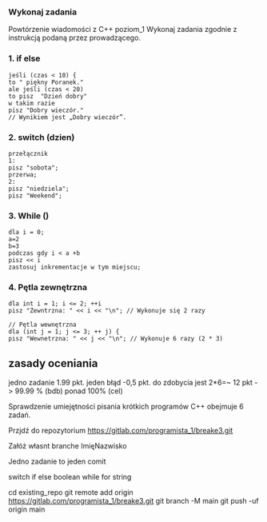 ### Wykonaj zadania

Powtórzenie wiadomości z C++ poziom_1
Wykonaj zadania zgodnie z instrukcją podaną przez prowadzącego.

### 1. if else

    jeśli (czas < 10) {
    to " piękny Poranek."
    ale jeśli (czas < 20)
    to pisz  "Dzień dobry"
    w takim razie
    pisz "Dobry wieczór."
    // Wynikiem jest „Dobry wieczór”.

### 2. switch (dzien)

    przełącznik 
    1:
    pisz "sobota";
    przerwa;
    2:
    pisz "niedziela";
    pisz "Weekend";

### 3. While ()

    dla i = 0;
    a=2
    b=3
    podczas gdy i < a +b
    pisz << i
    zastosuj inkrementacje w tym miejscu;

### 4. Pętla zewnętrzna

    dla int i = 1; i <= 2; ++i
    pisz "Zewntrzna: " << i << "\n"; // Wykonuje się 2 razy

    // Pętla wewnętrzna
    dla (int j = 1; j <= 3; ++ j) {
    pisz "Wewnetrzna: " << j << "\n"; // Wykonuje 6 razy (2 * 3)

## zasady oceniania

jedno zadanie 1.99 pkt. jeden błąd -0,5 pkt.
do zdobycia jest 2*6=~ 12 pkt -> 99.99 % (bdb)
ponad 100% (cel)

Sprawdzenie umiejętności pisania krótkich programów C++ obejmuje 6 zadań.

Przjdź do repozytorium
https://gitlab.com/programista_1/breake3.git

Załóż własnt branche
ImięNazwisko

Jedno zadanie to jeden comit

switch
if else
boolean
while
for
string

cd existing_repo
git remote add origin https://gitlab.com/programista_1/breake3.git
git branch -M main
git push -uf origin main